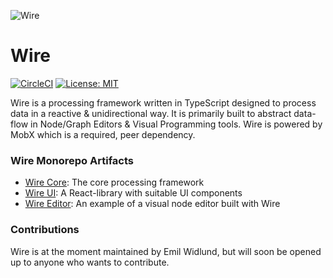 ![Wire](https://github.com/emilwidlund/wire/raw/master/banner.png)

# Wire

[![CircleCI](https://circleci.com/gh/emilwidlund/wire.svg?style=svg)](https://circleci.com/gh/emilwidlund/wire)
[![License: MIT](https://img.shields.io/badge/License-MIT-yellow.svg)](https://opensource.org/licenses/MIT)

Wire is a processing framework written in TypeScript designed to process data in a reactive & unidirectional way.
It is primarily built to abstract data-flow in Node/Graph Editors & Visual Programming tools. Wire is powered by MobX which is a required, peer dependency.

### Wire Monorepo Artifacts

-   [Wire Core](artifacts/wire-core/README.md): The core processing framework
-   [Wire UI](artifacts/wire-ui/README.md): A React-library with suitable UI components
-   [Wire Editor](artifacts/wire-editor): An example of a visual node editor built with Wire

### Contributions

Wire is at the moment maintained by Emil Widlund, but will soon be opened up to anyone who wants to contribute.
